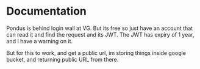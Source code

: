 # Documentation

Pondus is behind login wall at VG. But its free so just have an account that can read it and find the request and its JWT. 
The JWT has expiry of 1 year, and I have a warning on it.

But for this to work, and get a public url, im storing things inside google bucket, and returning public URL from there.
